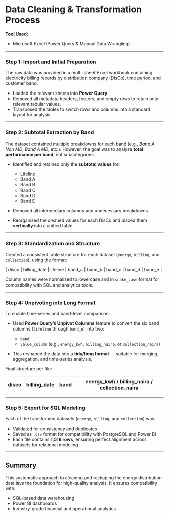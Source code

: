 # Data Cleaning & Transformation Process

**Tool Used:**

* Microsoft Excel (Power Query & Manual Data Wrangling)

---

### Step 1: Import and Initial Preparation

The raw data was provided in a multi-sheet Excel workbook containing electricity billing records by distribution company (DisCo), time period, and customer band.

* Loaded the relevant sheets into **Power Query**.
* Removed all metadata headers, footers, and empty rows to retain only relevant tabular values.
* Transposed the tables to switch rows and columns into a standard layout for analysis.

---

### Step 2: Subtotal Extraction by Band

The dataset contained multiple breakdowns for each band (e.g., *Band A Non MD*, *Band A MD*, etc.). However, the goal was to analyze **total performance per band**, not subcategories.

* Identified and retained only the **subtotal values** for:

  * Lifeline
  * Band A
  * Band B
  * Band C
  * Band D
  * Band E
* Removed all intermediary columns and unnecessary breakdowns.
* Reorganized the cleaned values for each DisCo and placed them **vertically** into a unified table.

---

### Step 3: Standardization and Structure

Created a consistent table structure for each dataset (`energy`, `billing`, and `collection`), using the format:

\| disco | billing\_date | lifeline | band\_a | band\_b | band\_c | band\_d | band\_e |

Column names were normalized to lowercase and in `snake_case` format for compatibility with SQL and analytics tools.

---

### Step 4: Unpivoting into Long Format

To enable time-series and band-level comparison:

* Used **Power Query’s Unpivot Columns** feature to convert the six band columns (`lifeline` through `band_e`) into two:

  * `band`
  * `value_column` (e.g., `energy_kwh`, `billing_naira`, or `collection_naira`)
* This reshaped the data into a **tidy/long format** — suitable for merging, aggregation, and time-series analysis.

Final structure per file:

| disco | billing\_date | band | energy\_kwh / billing\_naira / collection\_naira |
| ----- | ------------- | ---- | ------------------------------------------------ |

---

### Step 5: Export for SQL Modeling

Each of the transformed datasets (`energy`, `billing`, and `collection`) was:

* Validated for consistency and duplicates
* Saved as `.csv` format for compatibility with PostgreSQL and Power BI
* Each file contains **1,518 rows**, ensuring perfect alignment across datasets for relational modeling

---

## Summary

This systematic approach to cleaning and reshaping the energy distribution data lays the foundation for high-quality analysis. It ensures compatibility with:

* SQL-based data warehousing
* Power BI dashboards
* Industry-grade financial and operational analytics
